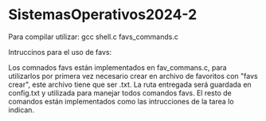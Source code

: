 # SistemasOperativos2024-2

Para compilar utilizar:
gcc shell.c favs_commands.c 

Intruccinos para el uso de favs:

Los comnados favs están implementados en fav_commans.c, para utilizarlos por primera vez necesario crear en archivo de favoritos con "favs crear", este archivo tiene que ser .txt. La ruta entregada será guardada en config.txt y utilizada para manejar todos comandos favs. El resto de comandos están implementados como las intrucciones de la tarea lo indican.
